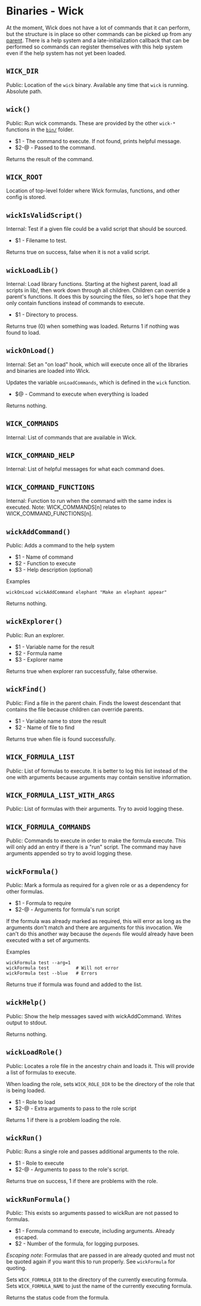 Binaries - Wick
===============

At the moment, Wick does not have a lot of commands that it can perform, but the structure is in place so other commands can be picked up from any [parent].  There is a help system and a late-initialization callback that can be performed so commands can register themselves with this help system even if the help system has not yet been loaded.


[parent]: ../doc/parents.md


[//]: # (AUTOGENERATED CONTENT START)


`WICK_DIR`
----------

Public: Location of the `wick` binary.  Available any time that `wick` is running. Absolute path.


`wick()`
--------

Public: Run wick commands.  These are provided by the other `wick-*` functions in the [`bin/`](./) folder.

* $1   - The command to execute.  If not found, prints helpful message.
* $2-@ - Passed to the command.

Returns the result of the command.


`WICK_ROOT`
-----------

Location of top-level folder where Wick formulas, functions, and other config is stored.


`wickIsValidScript()`
---------------------

Internal: Test if a given file could be a valid script that should be sourced.

* $1 - Filename to test.

Returns true on success, false when it is not a valid script.


`wickLoadLib()`
---------------

Internal: Load library functions.  Starting at the highest parent, load all scripts in lib/, then work down through all children.  Children can override a parent's functions.  It does this by sourcing the files, so let's hope that they only contain functions instead of commands to execute.

* $1 - Directory to process.

Returns true (0) when something was loaded. Returns 1 if nothing was found to load.


`wickOnLoad()`
--------------

Internal: Set an "on load" hook, which will execute once all of the libraries and binaries are loaded into Wick.

Updates the variable `onLoadCommands`, which is defined in the `wick` function.

* $@ - Command to execute when everything is loaded

Returns nothing.


`WICK_COMMANDS`
---------------

Internal: List of commands that are available in Wick.


`WICK_COMMAND_HELP`
-------------------

Internal: List of helpful messages for what each command does.


`WICK_COMMAND_FUNCTIONS`
------------------------

Internal: Function to run when the command with the same index is executed. Note:  WICK_COMMANDS[n] relates to WICK_COMMAND_FUNCTIONS[n].


`wickAddCommand()`
------------------

Public: Adds a command to the help system

* $1 - Name of command
* $2 - Function to execute
* $3 - Help description (optional)

Examples

    wickOnLoad wickAddCommand elephant "Make an elephant appear"

Returns nothing.


`wickExplorer()`
----------------

Public: Run an explorer.

* $1 - Variable name for the result
* $2 - Formula name
* $3 - Explorer name

Returns true when explorer ran successfully, false otherwise.


`wickFind()`
------------

Public: Find a file in the parent chain.  Finds the lowest descendant that contains the file because children can override parents.

* $1 - Variable name to store the result
* $2 - Name of file to find

Returns true when file is found successfully.


`WICK_FORMULA_LIST`
-------------------

Public: List of formulas to execute.  It is better to log this list instead of the one with arguments because arguments may contain sensitive information.


`WICK_FORMULA_LIST_WITH_ARGS`
-----------------------------

Public: List of formulas with their arguments.  Try to avoid logging these.


`WICK_FORMULA_COMMANDS`
-----------------------

Public: Commands to execute in order to make the formula execute.  This will only add an entry if there is a "run" script.  The command may have arguments appended so try to avoid logging these.


`wickFormula()`
---------------

Public: Mark a formula as required for a given role or as a dependency for other formulas.

* $1   - Formula to require
* $2-@ - Arguments for formula's run script

If the formula was already marked as required, this will error as long as the arguments don't match and there are arguments for this invocation. We can't do this another way because the `depends` file would already have been executed with a set of arguments.

Examples

    wickFormula test --arg=1
    wickFormula test          # Will not error
    wickFormula test --blue   # Errors

Returns true if formula was found and added to the list.


`wickHelp()`
------------

Public: Show the help messages saved with wickAddCommand.  Writes output to stdout.

Returns nothing.


`wickLoadRole()`
----------------

Public: Locates a role file in the ancestry chain and loads it.  This will provide a list of formulas to execute.

When loading the role, sets `WICK_ROLE_DIR` to be the directory of the role that is being loaded.

* $1   - Role to load
* $2-@ - Extra arguments to pass to the role script

Returns 1 if there is a problem loading the role.


`wickRun()`
-----------

Public: Runs a single role and passes additional arguments to the role.

* $1   - Role to execute
* $2-@ - Arguments to pass to the role's script.

Returns true on success, 1 if there are problems with the role.


`wickRunFormula()`
------------------

Public: This exists so arguments passed to wickRun are not passed to formulas.

* $1 - Formula command to execute, including arguments.  Already escaped.
* $2 - Number of the formula, for logging purposes.

*Escaping note:* Formulas that are passed in are already quoted and must not be quoted again if you want this to run properly.  See `wickFormula` for quoting.

Sets `WICK_FORMULA_DIR` to the directory of the currently executing formula. Sets `WICK_FORMULA_NAME` to just the name of the currently executing formula.

Returns the status code from the formula.


